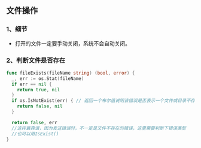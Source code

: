 ## 文件操作

### 1、细节
* 打开的文件一定要手动关闭，系统不会自动关闭。

### 2、判断文件是否存在

```go
func fileExists(fileName string) (bool, error) {
  _, err := os.Stat(fileName)
  if err == nil {
    return true, nil
  }
  if os.IsNotExist(err) { // 返回一个布尔值说明该错误是否表示一个文件或目录不存在。
    return false, nil
  }

  return false, err
  //这样最靠谱，因为发送错误时，不一定是文件不存在的错误，这里需要判断下错误类型
  //也可以用IsExist()
}
```